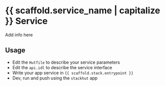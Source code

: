 # {{ scaffold.service_name | capitalize }} Service

Add info here

## Usage
* Edit the `Hutfile` to describe your service parameters
* Edit the `api.idl` to describe the service interface
* Write your app service in `{{ scaffold.stack.entrypoint }}`
* Dev, run and push using the `stackhut` app

